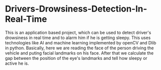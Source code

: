 # Drivers-Drowsiness-Detection-In-Real-Time
This is an application based project, which can be used to detect driver's drowsiness in real time and to alarm him if he is getting sleepy.
This uses technologies like AI and machine learning implemented by openCV and Dlib in python.
Basically, here we are reading the face of the person driving the vehicle and puting facial landmarks on his face.
After that we calculate the gap between the position of the eye's landmarks and tell how sleepy or active he is.
